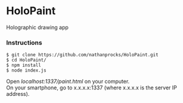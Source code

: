 # HoloPaint
Holographic drawing app

### Instructions
```
$ git clone https://github.com/nathanprocks/HoloPaint.git
$ cd HoloPaint/
$ npm install
$ node index.js
```
Open _localhost:1337/paint.html_ on your computer.  
On your smartphone, go to x.x.x.x:1337 (where x.x.x.x is the server IP address).
